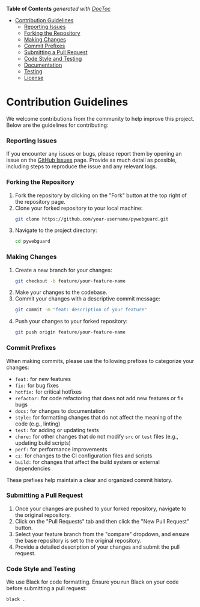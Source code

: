 <!-- START doctoc generated TOC please keep comment here to allow auto update -->
<!-- DON'T EDIT THIS SECTION, INSTEAD RE-RUN doctoc TO UPDATE -->
**Table of Contents**  *generated with [DocToc](https://github.com/ktechhub/doctoc)*

<!---toc start-->

* [Contribution Guidelines](#contribution-guidelines)
    * [Reporting Issues](#reporting-issues)
    * [Forking the Repository](#forking-the-repository)
    * [Making Changes](#making-changes)
    * [Commit Prefixes](#commit-prefixes)
    * [Submitting a Pull Request](#submitting-a-pull-request)
    * [Code Style and Testing](#code-style-and-testing)
    * [Documentation](#documentation)
    * [Testing](#testing)
    * [License](#license)

<!---toc end-->

<!-- END doctoc generated TOC please keep comment here to allow auto update -->
# Contribution Guidelines

We welcome contributions from the community to help improve this project. Below are the guidelines for contributing:

### Reporting Issues

If you encounter any issues or bugs, please report them by opening an issue on the [GitHub Issues](https://github.com/py-daily/pywebguard/issues) page. Provide as much detail as possible, including steps to reproduce the issue and any relevant logs.

### Forking the Repository

1. Fork the repository by clicking on the "Fork" button at the top right of the repository page.
2. Clone your forked repository to your local machine:
    ```sh
    git clone https://github.com/your-username/pywebguard.git
    ```
3. Navigate to the project directory:
    ```sh
    cd pywebguard
    ```

### Making Changes

1. Create a new branch for your changes:
    ```sh
    git checkout -b feature/your-feature-name
    ```
2. Make your changes to the codebase.
3. Commit your changes with a descriptive commit message:
    ```sh
    git commit -m "feat: description of your feature"
    ```
4. Push your changes to your forked repository:
    ```sh
    git push origin feature/your-feature-name
    ```

### Commit Prefixes

When making commits, please use the following prefixes to categorize your changes:

- `feat:` for new features
- `fix:` for bug fixes
- `hotfix:` for critical hotfixes
- `refactor:` for code refactoring that does not add new features or fix bugs
- `docs:` for changes to documentation
- `style:` for formatting changes that do not affect the meaning of the code (e.g., linting)
- `test:` for adding or updating tests
- `chore:` for other changes that do not modify `src` or `test` files (e.g., updating build scripts)
- `perf:` for performance improvements
- `ci:` for changes to the CI configuration files and scripts
- `build:` for changes that affect the build system or external dependencies

These prefixes help maintain a clear and organized commit history.

### Submitting a Pull Request

1. Once your changes are pushed to your forked repository, navigate to the original repository.
2. Click on the "Pull Requests" tab and then click the "New Pull Request" button.
3. Select your feature branch from the "compare" dropdown, and ensure the base repository is set to the original repository.
4. Provide a detailed description of your changes and submit the pull request.

### Code Style and Testing

We use Black for code formatting. Ensure you run Black on your code before submitting a pull request:

```sh
black .